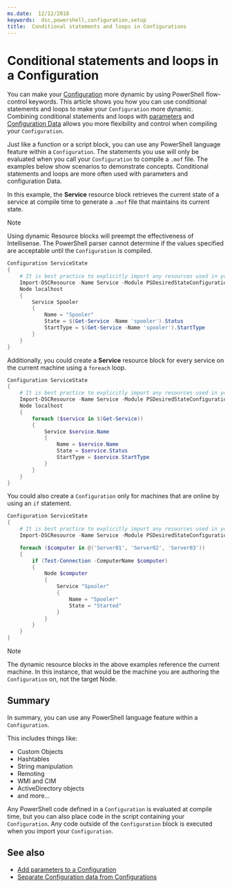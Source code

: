 ```yaml
---
ms.date:  12/12/2018
keywords:  dsc,powershell,configuration,setup
title:  Conditional statements and loops in Configurations
---
```


# Conditional statements and loops in a Configuration

You can make your [Configuration](configurations.md) more dynamic by using PowerShell flow-control
keywords. This article shows you how you can use conditional statements and loops to make your
`Configuration` more dynamic. Combining conditional statements and loops with [parameters](add-parameters-to-a-configuration.md)
and [Configuration Data](configData.md) allows you more flexibility and control when compiling your
`Configuration`.

Just like a function or a script block, you can use any PowerShell language feature within a `Configuration`.
The statements you use will only be evaluated when you call your `Configuration` to compile a `.mof`
file. The examples below show scenarios to demonstrate concepts. Conditional statements and
loops are more often used with parameters and configuration Data.

In this  example, the **Service** resource block retrieves the current state of a service at
compile time to generate a `.mof` file that maintains its current state.

> [!NOTE]
> Using dynamic Resource blocks will preempt the effectiveness of Intellisense. The PowerShell parser
> cannot determine if the values specified are acceptable until the `Configuration` is compiled.

```powershell
Configuration ServiceState
{
    # It is best practice to explicitly import any resources used in your Configurations.
    Import-DSCResource -Name Service -Module PSDesiredStateConfiguration
    Node localhost
    {
        Service Spooler
        {
            Name = "Spooler"
            State = $(Get-Service -Name 'spooler').Status
            StartType = $(Get-Service -Name 'spooler').StartType
        }
    }
}
```

Additionally, you could create a **Service** resource block for every service on the current
machine using a `foreach` loop.

```powershell
Configuration ServiceState
{
    # It is best practice to explicitly import any resources used in your Configurations.
    Import-DSCResource -Name Service -Module PSDesiredStateConfiguration
    Node localhost
    {
        foreach ($service in $(Get-Service))
        {
            Service $service.Name
            {
                Name = $service.Name
                State = $service.Status
                StartType = $service.StartType
            }
        }
    }
}
```

You could also create a `Configuration` only for machines that are online by using an `if` statement.

```powershell
Configuration ServiceState
{
    # It is best practice to explicitly import any resources used in your Configurations.
    Import-DSCResource -Name Service -Module PSDesiredStateConfiguration

    foreach ($computer in @('Server01', 'Server02', 'Server03'))
    {
        if (Test-Connection -ComputerName $computer)
        {
            Node $computer
            {
                Service "Spooler"
                {
                    Name = "Spooler"
                    State = "Started"
                }
            }
        }
    }
}
```

> [!NOTE]
> The dynamic resource blocks in the above examples reference the current machine. In this instance,
> that would be the machine you are authoring the `Configuration` on, not the target Node.

<!---
Mention Get-DSCConfigurationFromSystem
-->

## Summary

In summary, you can use any PowerShell language feature within a `Configuration`.

This includes things like:

- Custom Objects
- Hashtables
- String manipulation
- Remoting
- WMI and CIM
- ActiveDirectory objects
- and more...

Any PowerShell code defined in a `Configuration` is evaluated at compile time, but you can also
place code in the script containing your `Configuration`. Any code outside of the `Configuration` block
is executed when you import your `Configuration`.

## See also

- [Add parameters to a Configuration](add-parameters-to-a-configuration.md)
- [Separate Configuration data from Configurations](configData.md)
